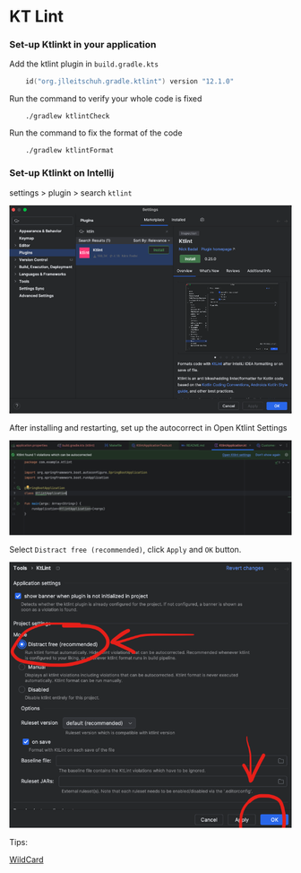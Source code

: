 # KT Lint

### Set-up Ktlinkt in your application

Add the ktlint plugin in `build.gradle.kts`

```kts
    id("org.jlleitschuh.gradle.ktlint") version "12.1.0"
```

Run the command to verify your whole code is fixed
```
    ./gradlew ktlintCheck 
```

Run the command to fix the format of the code  
```
    ./gradlew ktlintFormat
```

### Set-up Ktlinkt on Intellij

settings > plugin > search `ktlint`

![](./doc/ktlint-1.png)

After installing and restarting, set up the autocorrect in Open Ktlint Settings

![](./doc/ktlint-2.png)

Select `Distract free (recommended)`, click `Apply` and `OK` button.

![](./doc/ktlint-3.png)

Tips:

[WildCard](https://www.jetbrains.com/help/idea/creating-and-optimizing-imports.html#automatically-add-import-statements)   



